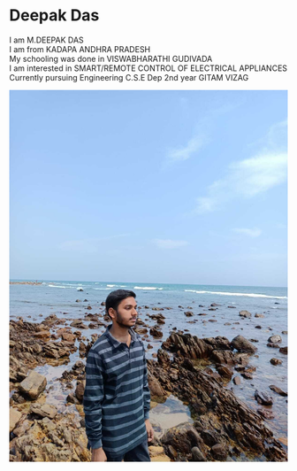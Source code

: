# Deepak Das  
I am M.DEEPAK DAS  
I am from KADAPA ANDHRA PRADESH  
My schooling was done in VISWABHARATHI GUDIVADA  
I am interested in SMART/REMOTE CONTROL OF  ELECTRICAL APPLIANCES  
Currently pursuing Engineering C.S.E Dep 2nd year GITAM VIZAG  

![image](image.jpeg)